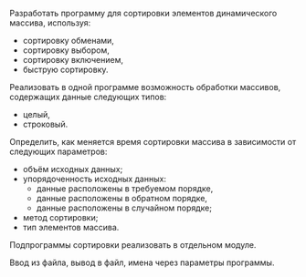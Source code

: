 Разработать программу для сортировки элементов динамического массива,
используя:
- сортировку обменами,
- сортировку выбором,
- сортировку включением,
- быструю сортировку.

Реализовать в одной программе возможность обработки массивов, содержащих данные следующих типов:
- целый,
- строковый.

Определить, как меняется время сортировки массива в зависимости от следующих параметров:
- объём исходных данных;
- упорядоченность исходных данных: 
  + данные расположены в требуемом порядке, 
  + данные расположены в обратном порядке, 
  + данные расположены в случайном порядке;
- метод сортировки;
- тип элементов массива.

Подпрограммы сортировки реализовать в отдельном модуле.

Ввод из файла, вывод в файл, имена через параметры программы.
